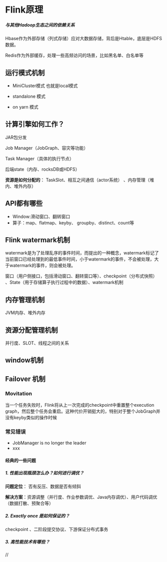# Flink原理



#####  与其他Hadoop生态之间的依赖关系

 Hbase作为外部存储（列式存储）应对大数据存储，背后是Htable，底层是HDFS数据。

 Redis作为外部缓存，处理一些高频访问的场景，比如黑名单、白名单等



##  运行模式机制
* MiniCluster模式 也就是local模式

* standalone 模式

* on yarn 模式

  

## 计算引擎如何工作？ 
JAR包分发

Job Manager（JobGraph、容灾等功能） 

Task Manager（具体的执行节点）

后端state（内存、rocksDB或HDFS）

**资源是如何分配的**： TaskSlot、相互之间通信（actor系统） 、内存管理（堆内、堆外内存）

## API都有哪些
*  Window:滑动窗口、翻转窗口
* 算子：map、flatmap、keyby、 groupby、distinct、count等

## Flink watermark机制
watermark是为了处理乱序的事件时间，而提出的一种概念，watermark标记了当前窗口已经处理到的最低事件时间，小于watermark的事件，不会被处理，大于watermark的事件，则会被处理。

窗口（用户侧接口，包括滑动窗口、翻转窗口等）、checkpoint（分布式快照） 、State（用于存储算子执行过程中的数据）、watermark机制

##  内存管理机制

JVM内存、堆外内存

##  资源分配管理机制

并行度、SLOT、线程之间的关系

## window机制



##   Failover 机制



### Movitation
  当一个任务失败时，Flink将从上一次完成的checkpoint中重置整个execution graph，然后整个任务会重启。这种代价开销挺大的，特别对于整个JobGraph并没有keyby类似的操作时候

### 常见错误
* JobManager is no longer the leader
*   xxx



#### 经典的一些问题

##### 1. 性能出现瓶颈怎么办？如何进行调优？

 **问题定位**： 否有反压、数据是否有倾斜 

 **解决方案**：资源调整（并行度、作业参数调优、Java内存调优）、用户代码调优（数据打散、预聚合等）

##### 2. Exactly once 是如何保证的？

   checkpoint 、二阶段提交协议、下游保证分布式事务

##### 3. 高性能技术有哪些？

  //
